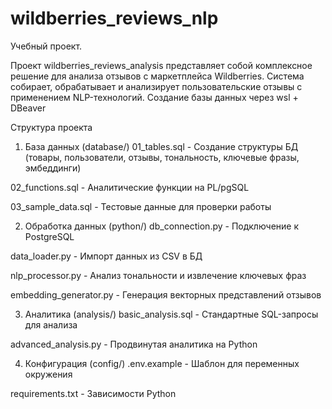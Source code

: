 # wildberries_reviews_nlp
Учебный проект.

Проект wildberries_reviews_analysis представляет собой комплексное решение для анализа отзывов с маркетплейса Wildberries. Система собирает, обрабатывает и анализирует пользовательские отзывы с применением NLP-технологий.
Создание базы данных через wsl + DBeaver

Структура проекта
1. База данных (database/)
01_tables.sql - Создание структуры БД (товары, пользователи, отзывы, тональность, ключевые фразы, эмбеддинги)

02_functions.sql - Аналитические функции на PL/pgSQL

03_sample_data.sql - Тестовые данные для проверки работы

2. Обработка данных (python/)
db_connection.py - Подключение к PostgreSQL

data_loader.py - Импорт данных из CSV в БД

nlp_processor.py - Анализ тональности и извлечение ключевых фраз

embedding_generator.py - Генерация векторных представлений отзывов

3. Аналитика (analysis/)
basic_analysis.sql - Стандартные SQL-запросы для анализа

advanced_analysis.py - Продвинутая аналитика на Python

4. Конфигурация (config/)
.env.example - Шаблон для переменных окружения

requirements.txt - Зависимости Python

